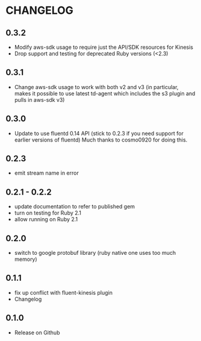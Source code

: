 # CHANGELOG

## 0.3.2

- Modify aws-sdk usage to require just the API/SDK resources for Kinesis
- Drop support and testing for deprecated Ruby versions (<2.3)

## 0.3.1

- Change aws-sdk usage to work with both v2 and v3
  (in particular, makes it possible to use latest td-agent which includes the s3 plugin
  and pulls in aws-sdk v3)

## 0.3.0

- Update to use fluentd 0.14 API (stick to 0.2.3 if you need support for earlier versions of fluentd)
  Much thanks to cosmo0920 for doing this.

## 0.2.3

- emit stream name in error

## 0.2.1 - 0.2.2

- update documentation to refer to published gem
- turn on testing for Ruby 2.1
- allow running on Ruby 2.1

## 0.2.0

- switch to google protobuf library (ruby native one uses too much memory)

## 0.1.1

- fix up conflict with fluent-kinesis plugin
- Changelog

## 0.1.0

- Release on Github
